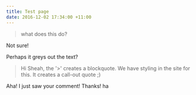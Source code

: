 ```yaml
---
title: Test page
date: 2016-12-02 17:34:00 +11:00
---
```


> what does this do?<br>

Not sure!

Perhaps it greys out the text?

> Hi Sheah, the '>' creates a blockquote. We have styling in the site for this. It creates a call-out quote ;)

Aha! I just saw your comment! Thanks! ha